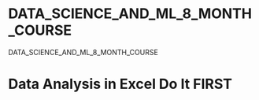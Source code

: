# DATA_SCIENCE_AND_ML_8_MONTH_COURSE
DATA_SCIENCE_AND_ML_8_MONTH_COURSE
# Data Analysis in Excel Do It FIRST
